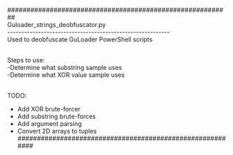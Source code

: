 ##########################################################<br>
Guloader_strings_deobfuscator.py<br>
----------------------------------------------------------<br>
Used to deobfuscate GuLoader PowerShell scripts<br><br>

Steps to use:<br>
  -Determine what substring sample uses<br>
  -Determine what XOR value sample uses<br><br>

  TODO:<br>
  - Add XOR brute-forcer<br>
  - Add substring brute-forces<br>
  - Add argument parsing<br>
  - Convert 2D arrays to tuples<br>
##########################################################<br>
